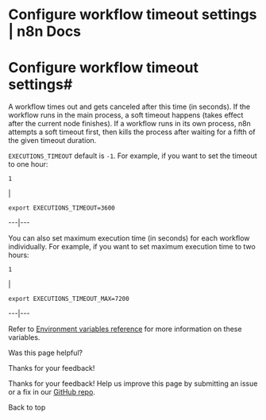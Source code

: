# Configure workflow timeout settings | n8n Docs

[ ](https://github.com/n8n-io/n8n-docs/edit/main/docs/hosting/configuration/configuration-examples/execution-timeout.md "Edit this page")

# Configure workflow timeout settings#

A workflow times out and gets canceled after this time (in seconds). If the workflow runs in the main process, a soft timeout happens (takes effect after the current node finishes). If a workflow runs in its own process, n8n attempts a soft timeout first, then kills the process after waiting for a fifth of the given timeout duration.

`EXECUTIONS_TIMEOUT` default is `-1`. For example, if you want to set the timeout to one hour:
    
    
    1

| 
    
    
    export EXECUTIONS_TIMEOUT=3600
      
  
---|---  
  
You can also set maximum execution time (in seconds) for each workflow individually. For example, if you want to set maximum execution time to two hours:
    
    
    1

| 
    
    
    export EXECUTIONS_TIMEOUT_MAX=7200
      
  
---|---  
  
Refer to [Environment variables reference](../../environment-variables/executions/) for more information on these variables.

Was this page helpful? 

Thanks for your feedback! 

Thanks for your feedback! Help us improve this page by submitting an issue or a fix in our [GitHub repo](https://github.com/n8n-io/n8n-docs). 

Back to top